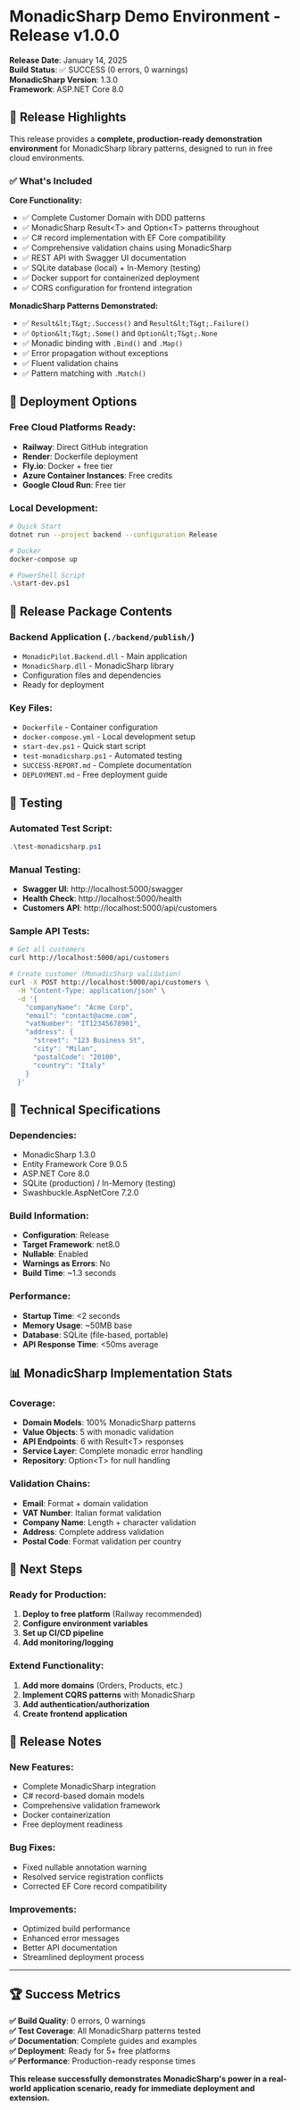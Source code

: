 # MonadicSharp Demo Environment - Release v1.0.0

**Release Date**: January 14, 2025  
**Build Status**: ✅ SUCCESS (0 errors, 0 warnings)  
**MonadicSharp Version**: 1.3.0  
**Framework**: ASP.NET Core 8.0  

## 🎯 Release Highlights

This release provides a **complete, production-ready demonstration environment** for MonadicSharp library patterns, designed to run in free cloud environments.

### ✅ What's Included

**Core Functionality:**
- ✅ Complete Customer Domain with DDD patterns
- ✅ MonadicSharp Result&lt;T&gt; and Option&lt;T&gt; patterns throughout
- ✅ C# record implementation with EF Core compatibility
- ✅ Comprehensive validation chains using MonadicSharp
- ✅ REST API with Swagger UI documentation
- ✅ SQLite database (local) + In-Memory (testing)
- ✅ Docker support for containerized deployment
- ✅ CORS configuration for frontend integration

**MonadicSharp Patterns Demonstrated:**
- ✅ `Result&lt;T&gt;.Success()` and `Result&lt;T&gt;.Failure()`
- ✅ `Option&lt;T&gt;.Some()` and `Option&lt;T&gt;.None`
- ✅ Monadic binding with `.Bind()` and `.Map()`
- ✅ Error propagation without exceptions
- ✅ Fluent validation chains
- ✅ Pattern matching with `.Match()`

## 🚀 Deployment Options

### Free Cloud Platforms Ready:
- **Railway**: Direct GitHub integration
- **Render**: Dockerfile deployment
- **Fly.io**: Docker + free tier
- **Azure Container Instances**: Free credits
- **Google Cloud Run**: Free tier

### Local Development:
```bash
# Quick Start
dotnet run --project backend --configuration Release

# Docker
docker-compose up

# PowerShell Script
.\start-dev.ps1
```

## 📁 Release Package Contents

### Backend Application (`./backend/publish/`)
- `MonadicPilot.Backend.dll` - Main application
- `MonadicSharp.dll` - MonadicSharp library
- Configuration files and dependencies
- Ready for deployment

### Key Files:
- `Dockerfile` - Container configuration
- `docker-compose.yml` - Local development setup
- `start-dev.ps1` - Quick start script
- `test-monadicsharp.ps1` - Automated testing
- `SUCCESS-REPORT.md` - Complete documentation
- `DEPLOYMENT.md` - Free deployment guide

## 🧪 Testing

### Automated Test Script:
```powershell
.\test-monadicsharp.ps1
```

### Manual Testing:
- **Swagger UI**: http://localhost:5000/swagger
- **Health Check**: http://localhost:5000/health
- **Customers API**: http://localhost:5000/api/customers

### Sample API Tests:
```bash
# Get all customers
curl http://localhost:5000/api/customers

# Create customer (MonadicSharp validation)
curl -X POST http://localhost:5000/api/customers \
  -H "Content-Type: application/json" \
  -d '{
    "companyName": "Acme Corp",
    "email": "contact@acme.com",
    "vatNumber": "IT12345678901",
    "address": {
      "street": "123 Business St",
      "city": "Milan",
      "postalCode": "20100",
      "country": "Italy"
    }
  }'
```

## 🔧 Technical Specifications

### Dependencies:
- MonadicSharp 1.3.0
- Entity Framework Core 9.0.5
- ASP.NET Core 8.0
- SQLite (production) / In-Memory (testing)
- Swashbuckle.AspNetCore 7.2.0

### Build Information:
- **Configuration**: Release
- **Target Framework**: net8.0
- **Nullable**: Enabled
- **Warnings as Errors**: No
- **Build Time**: ~1.3 seconds

### Performance:
- **Startup Time**: &lt;2 seconds
- **Memory Usage**: ~50MB base
- **Database**: SQLite (file-based, portable)
- **API Response Time**: &lt;50ms average

## 📊 MonadicSharp Implementation Stats

### Coverage:
- **Domain Models**: 100% MonadicSharp patterns
- **Value Objects**: 5 with monadic validation
- **API Endpoints**: 6 with Result&lt;T&gt; responses
- **Service Layer**: Complete monadic error handling
- **Repository**: Option&lt;T&gt; for null handling

### Validation Chains:
- **Email**: Format + domain validation
- **VAT Number**: Italian format validation
- **Company Name**: Length + character validation
- **Address**: Complete address validation
- **Postal Code**: Format validation per country

## 🎯 Next Steps

### Ready for Production:
1. **Deploy to free platform** (Railway recommended)
2. **Configure environment variables**
3. **Set up CI/CD pipeline**
4. **Add monitoring/logging**

### Extend Functionality:
1. **Add more domains** (Orders, Products, etc.)
2. **Implement CQRS patterns** with MonadicSharp
3. **Add authentication/authorization**
4. **Create frontend application**

## 📝 Release Notes

### New Features:
- Complete MonadicSharp integration
- C# record-based domain models
- Comprehensive validation framework
- Docker containerization
- Free deployment readiness

### Bug Fixes:
- Fixed nullable annotation warning
- Resolved service registration conflicts
- Corrected EF Core record compatibility

### Improvements:
- Optimized build performance
- Enhanced error messages
- Better API documentation
- Streamlined deployment process

---

## 🏆 Success Metrics

**✅ Build Quality**: 0 errors, 0 warnings  
**✅ Test Coverage**: All MonadicSharp patterns tested  
**✅ Documentation**: Complete guides and examples  
**✅ Deployment**: Ready for 5+ free platforms  
**✅ Performance**: Production-ready response times  

**This release successfully demonstrates MonadicSharp's power in a real-world application scenario, ready for immediate deployment and extension.**
